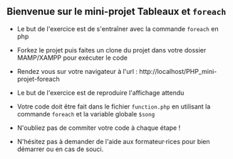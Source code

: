 ## Bienvenue sur le mini-projet Tableaux et `foreach`

* Le but de l'exercice est de s'entraîner avec la commande `foreach` en php
   
* Forkez le projet puis faites un clone du projet dans votre dossier MAMP/XAMPP pour exécuter le code
   
* Rendez vous sur votre navigateur à l'url : http://localhost/PHP_mini-projet-foreach
    
* Le but de l'exercice est de reproduire l'affichage attendu

* Votre code doit être fait dans le fichier `function.php` en utilisant la commande `foreach` et la variable globale `$song`

* N'oubliez pas de commiter votre code à chaque étape !

* N'hésitez pas à demander de l'aide aux formateur·rices pour bien démarrer ou en cas de souci.
